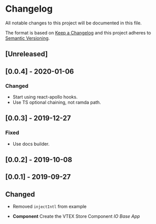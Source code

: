 # Changelog

All notable changes to this project will be documented in this file.

The format is based on [Keep a Changelog](http://keepachangelog.com/en/1.0.0/)
and this project adheres to [Semantic Versioning](http://semver.org/spec/v2.0.0.html).

## [Unreleased]

## [0.0.4] - 2020-01-06
### Changed
- Start using react-apollo hooks.
- Use TS optional chaining, not ramda path.

## [0.0.3] - 2019-12-27
### Fixed
- Use docs builder.

## [0.0.2] - 2019-10-08

## [0.0.1] - 2019-09-27

## Changed
- Removed `injectIntl` from example

- **Component** Create the VTEX Store Component _IO Base App_
